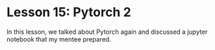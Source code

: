 # Lesson 15: Pytorch 2

In this lesson, we talked about Pytorch again and discussed a jupyter notebook that my mentee prepared.